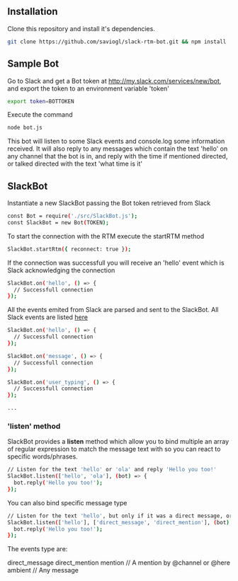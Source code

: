 ## Installation

Clone this repository and install it's dependencies.

```bash
git clone https://github.com/saviogl/slack-rtm-bot.git && npm install
```

## Sample Bot

Go to Slack and get a Bot token at http://my.slack.com/services/new/bot, and export the token to an environment variable 'token'
```bash
export token=BOTTOKEN
```

Execute the command
```bash
node bot.js
```

This bot will listen to some Slack events and console.log some information received.
It will also reply to any messages which contain the text 'hello' on any channel that the bot is in, and reply with the time if mentioned directed,
or talked directed with the text 'what time is it'

## SlackBot
Instantiate a new SlackBot passing the Bot token retrieved from Slack

```bash
const Bot = require('./src/SlackBot.js');
const SlackBot = new Bot(TOKEN);
```

To start the connection with the RTM execute the startRTM method

```bash
SlackBot.startRtm({ reconnect: true });
```

If the connection was successfull you will receive an 'hello' event which is Slack acknowledging the connection

```bash
SlackBot.on('hello', () => {
  // Successfull connection
});
```

All the events emited from Slack are parsed and sent to the SlackBot. All Slack events are listed [here](https://api.slack.com/rtm)
```bash
SlackBot.on('hello', () => {
  // Successfull connection
});

SlackBot.on('message', () => {
  // Successfull connection
});

SlackBot.on('user_typing', () => {
  // Successfull connection
});

...
```
### 'listen' method
SlackBot provides a **listen** method which allow you to bind multiple an array of regular expression to match the message text with 
so you can react to specific words/phrases.

```bash
// Listen for the text 'hello' or 'ola' and reply 'Hello you too!'
SlackBot.listen(['hello', 'ola'], (bot) => {
  bot.reply('Hello you too!');
});
```

You can also bind specific message type
```bash
// Listen for the text 'hello', but only if it was a direct message, or someone mentioned the bot in a channel that it is part of
SlackBot.listen(['hello'], ['direct_message', 'direct_mention'], (bot) => {
  bot.reply('Hello you too!');
});
```

The events type are:

direct_message
direct_mention
mention // A mention by @channel or @here
ambient // Any message